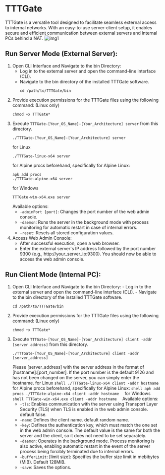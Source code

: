 # TTTGate
TTTGate is a versatile tool designed to facilitate seamless external access to internal networks. With an easy-to-use server-client setup, it enables secure and efficient communication between external servers and internal PCs behind a NAT. 
![img1](https://github.com/ice3x2/TTTGate/assets/3121298/74e1fed4-59ee-4be4-857c-f622aa5cb679)

## Run Server Mode (External Server):
 1.  Open CLI Interface and Navigate to the bin Directory:
     - Log in to the external server and open the command-line interface (CLI).
     - Navigate to the bin directory of the installed TTTGate software.
       ```shell
       cd /path/to/TTTGate/bin
       ```
 4. Provide execution permissions for the TTTGate files using the following command: (Linux only)
     ```shell
     chmod +x TTTGate*
     ```
 5. Execute `TTTGate-[Your_OS_Name]-[Your_Architecture] server` from this directory.
    ```shell
    ./TTTGate-[Your_OS_Name]-[Your_Architecture] server
    ```
    for Linux
    ```shell
    ./TTTGate-linux-x64 server 
    ```
    for Alpine
    procs beforehand, specifically for Alpine Linux:
    ```shell
    apk add procs
    ./TTTGate-alpine-x64 server
    ```
    for Windows
    ```shell
    TTTGate-win-x64.exe server
    ```
    Available options:
     * `-adminPort [port]`: Changes the port number of the web admin console.
     * `-daemon`: Runs the server in the background mode with process monitoring for automatic restart in case of internal errors.
     * `-reset`: Resets all stored configuration values.
  6. Access Web Admin Console:
     - After successful execution, open a web browser.
     - Enter the external server's IP address followed by the port number 9300 (e.g., http://your_server_ip:9300). You should now be able to access the web admin console.
    
## Run Client Mode (Internal PC):
   1.  Open CLI Interface and Navigate to the bin Directory:
     - Log in to the external server and open the command-line interface (CLI).
     - Navigate to the bin directory of the installed TTTGate software.
       ```shell
       cd /path/to/TTTGate/bin
       ```
  4. Provide execution permissions for the TTTGate files using the following command: (Linux only)
     ```shell
     chmod +x TTTGate* 
     ```
  1. Execute `TTTGate-[Your_OS_Name]-[Your_Architecture] client -addr [server address]` from this directory.
     ```shell
     ./TTTGate-[Your_OS_Name]-[Your_Architecture] client -addr [server_address]
     ```
     Please [server_address] with the server address in the format of [hostname]:[port_number]. If the port number is the default 9126 and has not been changed on the server, you can simply enter the hostname.
     for Linux
    ```shell
    ./TTTGate-linux-x64 client -addr hostname 
    ```
    for Alpine
    procs beforehand, specifically for Alpine Linux:
    ```shell
    apk add procs
    ./TTTGate-alpine-x64 client -addr hostname 
    ```
    for Windows
    ```shell
    TTTGate-win-x64.exe client -addr hostname 
    ```
    Available options:
     * `-tls`: Enables communication with the server using Transport Layer Security (TLS) when TLS is enabled in the web admin console. default false.
     * `-name`: Defines the client name. default random name.
     * `-key`: Defines the authentication key, which must match the one set in the web admin console. The default value is the same for both the server and the client, so it does not need to be set separately.
     * `-daemon`: Operates in the background mode. Process monitoring is also active, enabling automatic restart in the event of the server process being forcibly terminated due to internal errors.
     * `-bufferLimit`: [limit size]: Specifies the buffer size limit in mebibytes (MiB). Default 128MiB.
     * `-save`: Saves the options.
     
    
